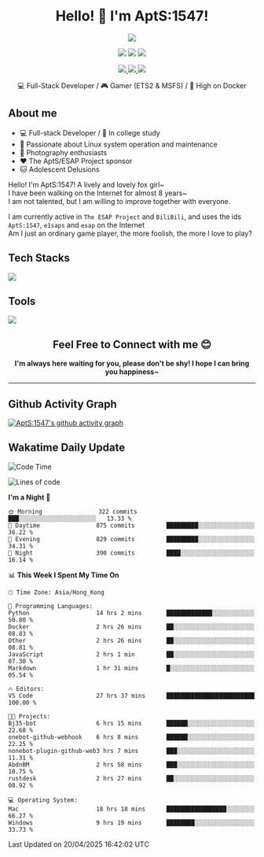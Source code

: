 <div align="center">
  <h1>Hello! 👋 I'm AptS:1547!</h1>
</div>

<div align="center">

  <p>
    <a href="https://github.com/AptS-1547">
      <img src="https://github-readme-stats.vercel.app/api?username=AptS-1547&show_icons=true&theme=transparent" />
    </a>
  </p>

  <p>
    <img src="https://komarev.com/ghpvc/?username=AptS-1547&color=blue&style=flat-square" />
    <img src="https://img.shields.io/github/followers/AptS-1547?style=flat-square" />
    <img src="https://img.shields.io/github/stars/AptS-1547?style=flat-square" />
  </p>

  <p>
  <a href="https://www.esaps.net/">
    <img src="https://img.shields.io/badge/website-4493f8?style=for-the-badge&logo=About.me&logoColor=white" />
  </a>
  <a href="https://wwwesaps.net/feed/">
    <img src="https://img.shields.io/badge/RSS-4493f8?style=for-the-badge&logo=rss&logoColor=white" />
  </a>
  <a href="mailto:apts-1547@esaps.net">
    <img src="https://img.shields.io/badge/Email-4493f8?style=for-the-badge&logo=gmail&logoColor=white" />
  </a>
 </p>

 💻 Full-Stack Developer / 🎮 Gamer (ETS2 & MSFS) / 🐋 High on Docker

</div>

## About me

- 💻 Full-stack Developer / 🏫 In college study
- 📶 Passionate about Linux system operation and maintenance
- 📸 Photography enthusiasts
- ❤ The AptS/ESAP Project sponsor
- 🐱 Adolescent Delusions

Hello! I'm AptS:1547! A lively and lovely fox girl~  
I have been walking on the Internet for almost 8 years~  
I am not talented, but I am willing to improve together with everyone.  

I am currently active in `The ESAP Project` and `BiliBili`, and uses the ids `AptS:1547`, `e1saps` and `esap` on the Internet  
Am I just an ordinary game player, the more foolish, the more I love to play?  

## Tech Stacks
<a href="https://skillicons.dev">
  <img src="https://skillicons.dev/icons?i=py,arduino,php,html,css,javascript,typescript,bash,java,kotlin,vue,go,nodejs,cpp,rust,tailwind" />
</a>
   
## Tools

<a href="https://skillicons.dev">
  <img src="https://skillicons.dev/icons?i=ae,pr,ps,au,blender,visualstudio,vscode,androidstudio,idea,anaconda,gradle,maven,npm,vite,yarn,cloudflare,docker,git,github,githubactions,jenkins,nginx,workers,wordpress,sentry,grafana,prometheus,postgres,mysql,mongodb,redis" />
</a>

<div align="center">
  <h2>Feel Free to Connect with me 😊</h2>
</div>

<div align="center">
  <strong>I'm always here waiting for you, please don't be shy! I hope I can bring you happiness~</strong>
</div>

----------------------

## Github Activity Graph

[![AptS:1547's github activity graph](https://github-readme-activity-graph.vercel.app/graph?username=AptS-1547&theme=react-dark)](https://github.com/AptS-1547)

## Wakatime Daily Update

<!--START_SECTION:waka-->
![Code Time](http://img.shields.io/badge/Code%20Time-430%20hrs%201%20min-blue)

![Lines of code](https://img.shields.io/badge/From%20Hello%20World%20I%27ve%20Written-500.2%20thousand%20lines%20of%20code-blue)

**I'm a Night 🦉** 

```text
🌞 Morning                322 commits         ███░░░░░░░░░░░░░░░░░░░░░░   13.33 % 
🌆 Daytime                875 commits         █████████░░░░░░░░░░░░░░░░   36.22 % 
🌃 Evening                829 commits         █████████░░░░░░░░░░░░░░░░   34.31 % 
🌙 Night                  390 commits         ████░░░░░░░░░░░░░░░░░░░░░   16.14 % 
```


📊 **This Week I Spent My Time On** 

```text
🕑︎ Time Zone: Asia/Hong_Kong

💬 Programming Languages: 
Python                   14 hrs 2 mins       █████████████░░░░░░░░░░░░   50.80 % 
Docker                   2 hrs 26 mins       ██░░░░░░░░░░░░░░░░░░░░░░░   08.83 % 
Other                    2 hrs 26 mins       ██░░░░░░░░░░░░░░░░░░░░░░░   08.81 % 
JavaScript               2 hrs 1 min         ██░░░░░░░░░░░░░░░░░░░░░░░   07.30 % 
Markdown                 1 hr 31 mins        █░░░░░░░░░░░░░░░░░░░░░░░░   05.54 % 

🔥 Editors: 
VS Code                  27 hrs 37 mins      █████████████████████████   100.00 % 

🐱‍💻 Projects: 
Bj35-bot                 6 hrs 15 mins       ██████░░░░░░░░░░░░░░░░░░░   22.68 % 
onebot-github-webhook    6 hrs 8 mins        ██████░░░░░░░░░░░░░░░░░░░   22.25 % 
nonebot-plugin-github-web3 hrs 7 mins        ███░░░░░░░░░░░░░░░░░░░░░░   11.31 % 
AbdnBM                   2 hrs 58 mins       ███░░░░░░░░░░░░░░░░░░░░░░   10.75 % 
rustdesk                 2 hrs 27 mins       ██░░░░░░░░░░░░░░░░░░░░░░░   08.92 % 

💻 Operating System: 
Mac                      18 hrs 18 mins      █████████████████░░░░░░░░   66.27 % 
Windows                  9 hrs 19 mins       ████████░░░░░░░░░░░░░░░░░   33.73 % 
```


 Last Updated on 20/04/2025 16:42:02 UTC
<!--END_SECTION:waka-->
